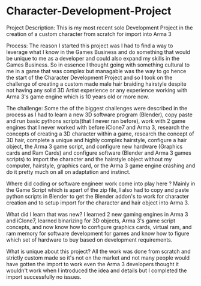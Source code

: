 # Character-Development-Project
Project Description: This is my most recent solo Development Project in the creation of a custom character from scratch for import into Arma 3

Process: The reason I started this project was I had to find a way to leverage what I know in the Games Business and do something that would be unique to me as a developer and could also expand my skills in the Games Business. So in essence I thought going with something cultural to me in a game that was complex but managable was the way to go hence the start of the Character Development Project and so I took on the challenge of creating a custom made male hair braiding hairstyle despite not having any solid 3D Artist experience or any experience working with Arma 3's game engine which is 10 years old or more now.

The challenge: Some the of the biggest challenges were described in the process as I had to learn a new 3D software program (Blender), copy paste and run basic pythons scripts(that I never ran before), work with 2 game engines that I never worked with before iClone7 and Arma 3, research the concepts of creating a 3D character within a game, research the concept of 3D hair, complete a unique and highly complex hairstyle, configure a hair object, the Arma 3 game script, and configure new hardware (Graphics cards and Ram Cards) and configure software (Blender and Arma 3 games scripts) to import the character and the hairstyle object without my computer, hairstyle, graphics card, or the Arma 3 game engine crashing and do it pretty much on all on adaptation and instinct.

Where did coding or software engineer work come into play here ?
Mainly in the Game Script which is apart of the zip file, I also had to copy and paste python scripts in Blender to get the Blender addon's to work for character creation and to setup import for the character and hair object into Arma 3.

What did I learn that was new?
I learned 2 new gaming engines in Arma 3 and iClone7, learned binarizing for 3D objects, Arma 3's game script concepts, and now know how to configure graphics cards, virtual ram, and ram memory for software development for games and know how to figure which set of hardware to buy based on development requirements.

What is unique about this project?
All the work was done from scratch and strictly custom made so it's not on the market and not many people would have gotten the import to work even the Arma 3 developers thought it wouldn't work when I introduced the idea and details but I completed the import successfully no issues.
